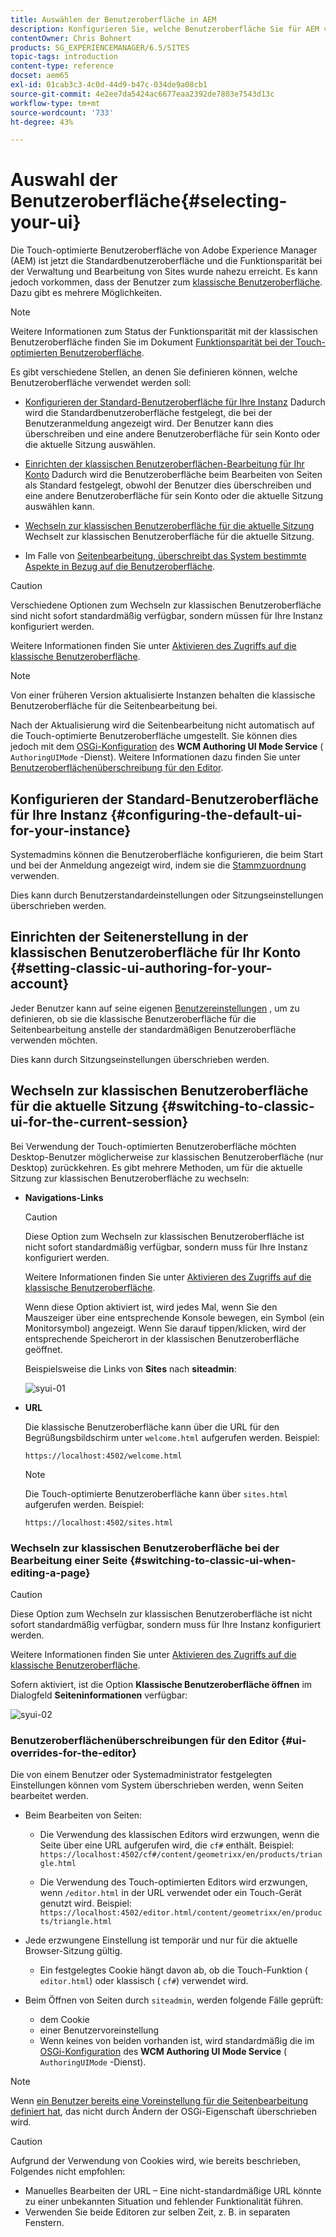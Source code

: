 ```yaml
---
title: Auswählen der Benutzeroberfläche in AEM
description: Konfigurieren Sie, welche Benutzeroberfläche Sie für AEM verwenden möchten.
contentOwner: Chris Bohnert
products: SG_EXPERIENCEMANAGER/6.5/SITES
topic-tags: introduction
content-type: reference
docset: aem65
exl-id: 01cab3c3-4c0d-44d9-b47c-034de9a08cb1
source-git-commit: 4e2ee7da5424ac6677eaa2392de7803e7543d13c
workflow-type: tm+mt
source-wordcount: '733'
ht-degree: 43%

---
```


# Auswahl der Benutzeroberfläche{#selecting-your-ui}

Die Touch-optimierte Benutzeroberfläche von Adobe Experience Manager (AEM) ist jetzt die Standardbenutzeroberfläche und die Funktionsparität bei der Verwaltung und Bearbeitung von Sites wurde nahezu erreicht. Es kann jedoch vorkommen, dass der Benutzer zum [klassische Benutzeroberfläche](/help/sites-classic-ui-authoring/classicui.md). Dazu gibt es mehrere Möglichkeiten.

>[!NOTE]
>
>Weitere Informationen zum Status der Funktionsparität mit der klassischen Benutzeroberfläche finden Sie im Dokument [Funktionsparität bei der Touch-optimierten Benutzeroberfläche](/help/release-notes/touch-ui-features-status.md).

Es gibt verschiedene Stellen, an denen Sie definieren können, welche Benutzeroberfläche verwendet werden soll:

* [Konfigurieren der Standard-Benutzeroberfläche für Ihre Instanz](#configuring-the-default-ui-for-your-instance)
Dadurch wird die Standardbenutzeroberfläche festgelegt, die bei der Benutzeranmeldung angezeigt wird. Der Benutzer kann dies überschreiben und eine andere Benutzeroberfläche für sein Konto oder die aktuelle Sitzung auswählen.

* [Einrichten der klassischen Benutzeroberflächen-Bearbeitung für Ihr Konto](/help/sites-authoring/select-ui.md#setting-classic-ui-authoring-for-your-account)
Dadurch wird die Benutzeroberfläche beim Bearbeiten von Seiten als Standard festgelegt, obwohl der Benutzer dies überschreiben und eine andere Benutzeroberfläche für sein Konto oder die aktuelle Sitzung auswählen kann.

* [Wechseln zur klassischen Benutzeroberfläche für die aktuelle Sitzung](#switching-to-classic-ui-for-the-current-session)
Wechselt zur klassischen Benutzeroberfläche für die aktuelle Sitzung.

* Im Falle von [Seitenbearbeitung, überschreibt das System bestimmte Aspekte in Bezug auf die Benutzeroberfläche](#ui-overrides-for-the-editor).

>[!CAUTION]
>
>Verschiedene Optionen zum Wechseln zur klassischen Benutzeroberfläche sind nicht sofort standardmäßig verfügbar, sondern müssen für Ihre Instanz konfiguriert werden.
>
>Weitere Informationen finden Sie unter [Aktivieren des Zugriffs auf die klassische Benutzeroberfläche](/help/sites-administering/enable-classic-ui.md).

>[!NOTE]
>
>Von einer früheren Version aktualisierte Instanzen behalten die klassische Benutzeroberfläche für die Seitenbearbeitung bei.
>
>Nach der Aktualisierung wird die Seitenbearbeitung nicht automatisch auf die Touch-optimierte Benutzeroberfläche umgestellt. Sie können dies jedoch mit dem [OSGi-Konfiguration](/help/sites-deploying/configuring-osgi.md) des **WCM Authoring UI Mode Service** ( `AuthoringUIMode` -Dienst). Weitere Informationen dazu finden Sie unter [Benutzeroberflächenüberschreibung für den Editor](#ui-overrides-for-the-editor).

## Konfigurieren der Standard-Benutzeroberfläche für Ihre Instanz {#configuring-the-default-ui-for-your-instance}

Systemadmins können die Benutzeroberfläche konfigurieren, die beim Start und bei der Anmeldung angezeigt wird, indem sie die [Stammzuordnung](/help/sites-deploying/osgi-configuration-settings.md#daycqrootmapping) verwenden.

Dies kann durch Benutzerstandardeinstellungen oder Sitzungseinstellungen überschrieben werden.

## Einrichten der Seitenerstellung in der klassischen Benutzeroberfläche für Ihr Konto {#setting-classic-ui-authoring-for-your-account}

Jeder Benutzer kann auf seine eigenen [Benutzereinstellungen](/help/sites-authoring/user-properties.md#userpreferences) , um zu definieren, ob sie die klassische Benutzeroberfläche für die Seitenbearbeitung anstelle der standardmäßigen Benutzeroberfläche verwenden möchten.

Dies kann durch Sitzungseinstellungen überschrieben werden.

## Wechseln zur klassischen Benutzeroberfläche für die aktuelle Sitzung {#switching-to-classic-ui-for-the-current-session}

Bei Verwendung der Touch-optimierten Benutzeroberfläche möchten Desktop-Benutzer möglicherweise zur klassischen Benutzeroberfläche (nur Desktop) zurückkehren. Es gibt mehrere Methoden, um für die aktuelle Sitzung zur klassischen Benutzeroberfläche zu wechseln:

* **Navigations-Links**

  >[!CAUTION]
  >
  >Diese Option zum Wechseln zur klassischen Benutzeroberfläche ist nicht sofort standardmäßig verfügbar, sondern muss für Ihre Instanz konfiguriert werden.
  >
  >
  >Weitere Informationen finden Sie unter [Aktivieren des Zugriffs auf die klassische Benutzeroberfläche](/help/sites-administering/enable-classic-ui.md).

  Wenn diese Option aktiviert ist, wird jedes Mal, wenn Sie den Mauszeiger über eine entsprechende Konsole bewegen, ein Symbol (ein Monitorsymbol) angezeigt. Wenn Sie darauf tippen/klicken, wird der entsprechende Speicherort in der klassischen Benutzeroberfläche geöffnet.

  Beispielsweise die Links von **Sites** nach **siteadmin**:

  ![syui-01](assets/syui-01.png)

* **URL**

  Die klassische Benutzeroberfläche kann über die URL für den Begrüßungsbildschirm unter `welcome.html` aufgerufen werden. Beispiel:

  `https://localhost:4502/welcome.html`

  >[!NOTE]
  >
  >Die Touch-optimierte Benutzeroberfläche kann über `sites.html` aufgerufen werden. Beispiel:
  >
  >
  >`https://localhost:4502/sites.html`

### Wechseln zur klassischen Benutzeroberfläche bei der Bearbeitung einer Seite {#switching-to-classic-ui-when-editing-a-page}

>[!CAUTION]
>
>Diese Option zum Wechseln zur klassischen Benutzeroberfläche ist nicht sofort standardmäßig verfügbar, sondern muss für Ihre Instanz konfiguriert werden.
>
>Weitere Informationen finden Sie unter [Aktivieren des Zugriffs auf die klassische Benutzeroberfläche](/help/sites-administering/enable-classic-ui.md).

Sofern aktiviert, ist die Option **Klassische Benutzeroberfläche öffnen** im Dialogfeld **Seiteninformationen** verfügbar: 

![syui-02](assets/syui-02.png)

### Benutzeroberflächenüberschreibungen für den Editor {#ui-overrides-for-the-editor}

Die von einem Benutzer oder Systemadministrator festgelegten Einstellungen können vom System überschrieben werden, wenn Seiten bearbeitet werden.

* Beim Bearbeiten von Seiten:

   * Die Verwendung des klassischen Editors wird erzwungen, wenn die Seite über eine URL aufgerufen wird, die `cf#` enthält. Beispiel:
     `https://localhost:4502/cf#/content/geometrixx/en/products/triangle.html`

   * Die Verwendung des Touch-optimierten Editors wird erzwungen, wenn `/editor.html` in der URL verwendet oder ein Touch-Gerät genutzt wird. Beispiel:
     `https://localhost:4502/editor.html/content/geometrixx/en/products/triangle.html`

* Jede erzwungene Einstellung ist temporär und nur für die aktuelle Browser-Sitzung gültig.

   * Ein festgelegtes Cookie hängt davon ab, ob die Touch-Funktion ( `editor.html`) oder klassisch ( `cf#`) verwendet wird.

* Beim Öffnen von Seiten durch `siteadmin`, werden folgende Fälle geprüft:

   * dem Cookie
   * einer Benutzervoreinstellung
   * Wenn keines von beiden vorhanden ist, wird standardmäßig die im [OSGi-Konfiguration](/help/sites-deploying/configuring-osgi.md) des **WCM Authoring UI Mode Service** ( `AuthoringUIMode` -Dienst).

>[!NOTE]
>
>Wenn [ein Benutzer bereits eine Voreinstellung für die Seitenbearbeitung definiert hat](#settingthedefaultauthoringuiforyouraccount), das nicht durch Ändern der OSGi-Eigenschaft überschrieben wird.

>[!CAUTION]
>
>Aufgrund der Verwendung von Cookies wird, wie bereits beschrieben, Folgendes nicht empfohlen:
>
>* Manuelles Bearbeiten der URL – Eine nicht-standardmäßige URL könnte zu einer unbekannten Situation und fehlender Funktionalität führen.
>* Verwenden Sie beide Editoren zur selben Zeit, z. B. in separaten Fenstern.
